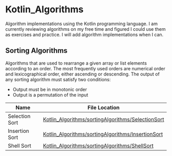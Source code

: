 # Kotlin_Algorithms

Algorithm implementations using the Kotlin programming language. I am currently reviewing algorithms on my free time and figured I could
use them as exercises and practice. I will add algorithm implementations when I can. 


## Sorting Algorithms
Algorithms that are used to rearrange a given array or list elements according to an order. The most frequently used orders are numerical order and lexicographical order, either ascending or descending. The output of any sorting algorithm must satisfy two conditions:
- Output must be in monotonic order
- Output is a permutation of the input


| Name | File Location |
| ---- | ------------- |
| Selection Sort | [Kotlin_Algorithms/sortingAlgorithms/SelectionSort](https://github.com/AbstractAvival/Kotlin_Algorithms/blob/master/src/main/kotlin/sortingAlgorithms/SelectionSort.kt) |
| Insertion Sort | [Kotlin_Algorithms/sortingAlgorithms/InsertionSort](https://github.com/AbstractAvival/Kotlin_Algorithms/blob/master/src/main/kotlin/sortingAlgorithms/InsertionSort.kt) |
| Shell Sort | [Kotlin_Algorithms/sortingAlgorithms/ShellSort](https://github.com/AbstractAvival/Kotlin_Algorithms/blob/master/src/main/kotlin/sortingAlgorithms/ShellSort.kt) |
